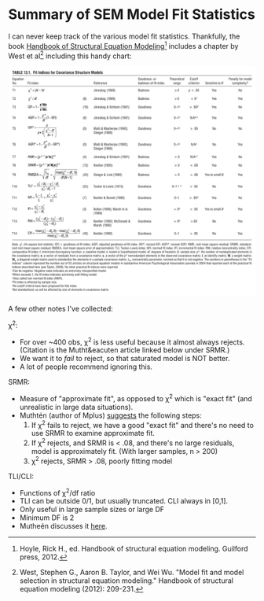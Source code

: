 # Summary of SEM Model Fit Statistics

I can never keep track of the various model fit statistics. Thankfully, the book
[Handbook of Structural Equation
Modeling](https://www.guilford.com/books/Handbook-of-Structural-Equation-Modeling/Rick-Hoyle/9781462544646)[^1]
includes a chapter by West et al[^2] including this handy chart:

[<img src="images/west_et_al_fit_statistics.png" width=600px/>](images/west_et_al_fit_statistics.png)

A few other notes I've collected:

&chi;<sup>2</sup>:

- For over ~400 obs, &chi;<sup>2</sup> is less useful because it almost always
  rejects. (Citation is the Mutht&eacuten article linked below under SRMR.)
- We want it to *fail* to reject, so that saturated model is NOT better.
- A lot of people recommend ignoring this.

SRMR:

- Measure of "approximate fit", as opposed to &chi;<sup>2</sup> which is "exact
  fit" (and unrealistic in large data situations).
- Mutht&eacute;n (author of Mplus)
  [suggests](https://www.statmodel.com/download/SRMR2.pdf) the following steps:
  1. If &chi;<sup>2</sup> fails to reject, we have a good "exact fit" and
   there's no need to use SRMR to examine approximate fit.
  2. If &chi;<sup>2</sup> rejects, and SRMR is < .08, and there's no large
     residuals, model is approximately fit. (With larger samples, n > 200)
  3. &chi;<sup>2</sup> rejects, SRMR > .08, poorly fitting model

TLI/CLI:

- Functions of &chi;<sup>2</sup>/df ratio
- TLI can be outside 0/1, but usually truncated. CLI always in [0,1].
- Only useful in large sample sizes or  large DF
- Minimum DF is 2
- Muthe&eacute;n discusses it
  [here](https://www.statmodel.com/download/TLI.pdf).

[^1]: Hoyle, Rick H., ed. Handbook of structural equation modeling. Guilford
    press, 2012.
[^2]: West, Stephen G., Aaron B. Taylor, and Wei Wu. "Model fit and model
    selection in structural equation modeling." Handbook of structural equation
    modeling (2012): 209-231.
